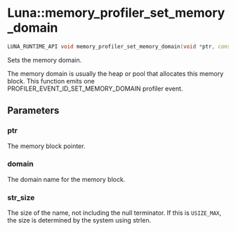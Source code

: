 # Luna::memory_profiler_set_memory_domain

```c++
LUNA_RUNTIME_API void memory_profiler_set_memory_domain(void *ptr, const c8 *domain, usize str_size=USIZE_MAX)
```

Sets the memory domain. 

The memory domain is usually the heap or pool that allocates this memory block. This function emits one PROFILER_EVENT_ID_SET_MEMORY_DOMAIN profiler event. 

## Parameters
### ptr
The memory block pointer. 

### domain
The domain name for the memory block. 

### str_size
The size of the name, not including the null terminator. If this is `USIZE_MAX`, the size is determined by the system using strlen. 

